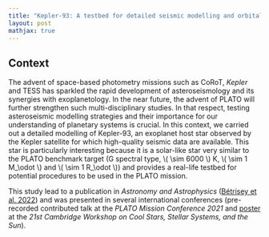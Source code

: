 ```yaml
---
title: "Kepler-93: A testbed for detailed seismic modelling and orbital evolution of super-Earths around solar-like stars"
layout: post
mathjax: true
---
```


## Context

The advent of space-based photometry missions such as CoRoT, *Kepler* and TESS has sparkled the rapid development of asteroseismology and its synergies with exoplanetology. In the near future, the advent of PLATO will further strengthen such multi-disciplinary studies. In that respect, testing asteroseismic modelling strategies and their importance for our understanding of planetary systems is crucial. In this context, we carried out a detailed modelling of Kepler-93, an exoplanet host star observed by the Kepler satellite for which high-quality seismic data are available. This star is particularly interesting because it is a solar-like star very similar to the PLATO benchmark target (G spectral type, \\( \sim 6000 \\) K, \\( \sim 1 M_\odot \\) and \\( \sim 1 R_\odot \\)) and provides a real-life testbed for potential procedures to be used in the PLATO mission.

This study lead to a publication in *Astronomy and Astrophysics* ([Bétrisey et al. 2022](https://ui.adsabs.harvard.edu/abs/2022A%26A...659A..56B/abstract)) and was presented in several international conferences (pre-recorded contributed talk at the *PLATO Mission Conference 2021* and [poster](https://zenodo.org/record/7347403#.ZHcTWOxBz6A) at the *21st Cambridge Workshop on Cool Stars, Stellar Systems, and the Sun*).
